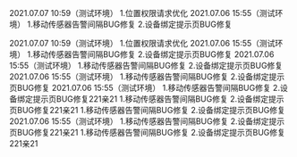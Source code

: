 2021.07.07 10:59（测试环境）
  1.位置权限请求优化
2021.07.06 15:55（测试环境）
  1.移动传感器告警间隔BUG修复
  2.设备绑定提示页BUG修复
  
  2021.07.07 10:59（测试环境）
    1.位置权限请求优化
  2021.07.06 15:55（测试环境）
    1.移动传感器告警间隔BUG修复
    2.设备绑定提示页BUG修复
  2021.07.06 15:55（测试环境）
    1.移动传感器告警间隔BUG修复
    2.设备绑定提示页BUG修复
      2021.07.06 15:55（测试环境）
        1.移动传感器告警间隔BUG修复
        2.设备绑定提示页BUG修复
          2021.07.06 15:55（测试环境）
            1.移动传感器告警间隔BUG修复
            2.设备绑定提示页BUG修复221亲21
                 1.移动传感器告警间隔BUG修复
                        2.设备绑定提示页BUG修复221亲21
                           1.移动传感器告警间隔BUG修复
                                2.设备绑定提示页BUG修复
                                  2021.07.06 15:55（测试环境）
                                    1.移动传感器告警间隔BUG修复
                                    2.设备绑定提示页BUG修复221亲21
                                         1.移动传感器告警间隔BUG修复
                                                2.设备绑定提示页BUG修复221亲21